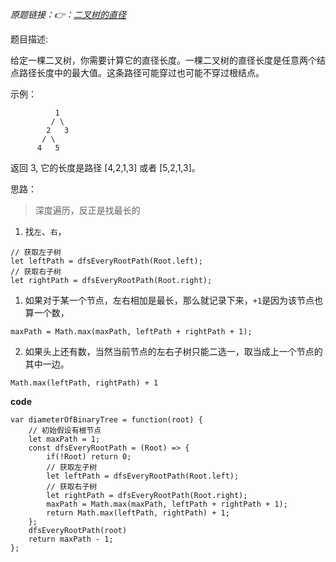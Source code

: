 *原题链接：👉：[二叉树的直径](https://leetcode-cn.com/problems/diameter-of-binary-tree/solution/er-cha-shu-de-zhi-jing-by-leetcode-solution/)*

题目描述:

给定一棵二叉树，你需要计算它的直径长度。一棵二叉树的直径长度是任意两个结点路径长度中的最大值。这条路径可能穿过也可能不穿过根结点。

示例：
```
          1
         / \
        2   3
       / \     
      4   5    
```
返回 3, 它的长度是路径 [4,2,1,3] 或者 [5,2,1,3]。


思路：

> 深度遍历，反正是找最长的
1. 找`左`、`右`，
```
// 获取左子树
let leftPath = dfsEveryRootPath(Root.left);
// 获取右子树
let rightPath = dfsEveryRootPath(Root.right);
```

1. 如果对于某一个节点，左右相加是最长，那么就记录下来，`+1`是因为该节点也算一个数，
```
maxPath = Math.max(maxPath, leftPath + rightPath + 1);
```

2. 如果头上还有数，当然当前节点的左右子树只能二选一，取当成上一个节点的其中一边。

```
Math.max(leftPath, rightPath) + 1
```

**code**
```
var diameterOfBinaryTree = function(root) {
    // 初始假设有根节点
    let maxPath = 1;
    const dfsEveryRootPath = (Root) => {
        if(!Root) return 0;
        // 获取左子树
        let leftPath = dfsEveryRootPath(Root.left);
        // 获取右子树
        let rightPath = dfsEveryRootPath(Root.right);
        maxPath = Math.max(maxPath, leftPath + rightPath + 1);
        return Math.max(leftPath, rightPath) + 1;
    };
    dfsEveryRootPath(root)
    return maxPath - 1;
};
```